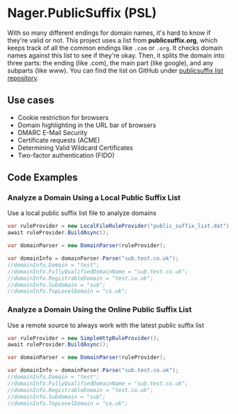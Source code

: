 # Nager.PublicSuffix (PSL)

With so many different endings for domain names, it's hard to know if they're valid or not.
This project uses a list from **publicsuffix.org**, which keeps track of all the common endings like `.com` or `.org`.
It checks domain names against this list to see if they're okay.
Then, it splits the domain into three parts: the ending (like .com), the main part (like google), and any subparts (like www).
You can find the list on GitHub under [publicsuffix list repository](https://github.com/publicsuffix/list).

## Use cases

- Cookie restriction for browsers
- Domain highlighting in the URL bar of browsers
- DMARC E-Mail Security
- Certificate requests (ACME)
- Determining Valid Wildcard Certificates
- Two-factor authentication (FIDO)

## Code Examples

### Analyze a Domain Using a Local Public Suffix List

Use a local public suffix list file to analyze domains

```cs
var ruleProvider = new LocalFileRuleProvider("public_suffix_list.dat");
await ruleProvider.BuildAsync();

var domainParser = new DomainParser(ruleProvider);

var domainInfo = domainParser.Parse("sub.test.co.uk");
//domainInfo.Domain = "test";
//domainInfo.FullyQualifiedDomainName = "sub.test.co.uk";
//domainInfo.RegistrableDomain = "test.co.uk";
//domainInfo.Subdomain = "sub";
//domainInfo.TopLevelDomain = "co.uk";
```

### Analyze a Domain Using the Online Public Suffix List

Use a remote source to always work with the latest public suffix list

```cs
var ruleProvider = new SimpleHttpRuleProvider();
await ruleProvider.BuildAsync();

var domainParser = new DomainParser(ruleProvider);

var domainInfo = domainParser.Parse("sub.test.co.uk");
//domainInfo.Domain = "test";
//domainInfo.FullyQualifiedDomainName = "sub.test.co.uk";
//domainInfo.RegistrableDomain = "test.co.uk";
//domainInfo.Subdomain = "sub";
//domainInfo.TopLevelDomain = "co.uk";
```